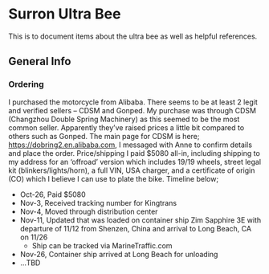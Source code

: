# Surron Ultra Bee
This is to document items about the ultra bee as well as helpful references.

## General Info

### Ordering
I purchased the motorcycle from Alibaba. There seems to be at least 2 legit and verified sellers – CDSM and Gonped. My purchase was through CDSM (Changzhou Double Spring Machinery) as this seemed to be the most common seller. Apparently they’ve raised prices a little bit compared to others such as Gonped. The main page for CDSM is here; https://dobring2.en.alibaba.com, I messaged with Anne to confirm details and place the order.
Price/shipping I paid $5080 all-in, including shipping to my address for an ‘offroad’ version which includes 19/19 wheels, street legal kit (blinkers/lights/horn), a full VIN, USA charger, and a certificate of origin (CO) which I believe I can use to plate the bike.
Timeline below;
* Oct-26, Paid $5080
* Nov-3, Received tracking number for Kingtrans
* Nov-4, Moved through distribution center
* Nov-11, Updated that was loaded on container ship Zim Sapphire 3E with departure of 11/12 from Shenzen, China and arrival to Long Beach, CA on 11/26
    * Ship can be tracked via MarineTraffic.com
* Nov-26, Container ship arrived at Long Beach for unloading
* …TBD
